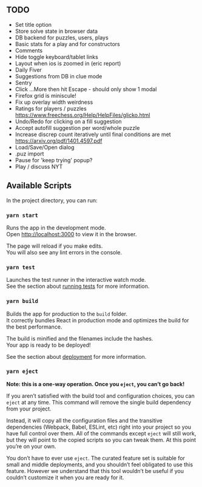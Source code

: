 ## TODO
- Set title option
- Store solve state in browser data
- DB backend for puzzles, users, plays
- Basic stats for a play and for constructors
- Comments
- Hide toggle keyboard/tablet links
- Layout when ios is zoomed in (eric report)
- Daily Fiver
- Suggestions from DB in clue mode
- Sentry
- Click ...More then hit Escape - should only show 1 modal
- Firefox grid is miniscule!
- Fix up overlay width weirdness
- Ratings for players / puzzles https://www.freechess.org/Help/HelpFiles/glicko.html
- Undo/Redo for clicking on a fill suggestion
- Accept autofill suggestion per word/whole puzzle
- Increase discrep count iteratively until final conditions are met https://arxiv.org/pdf/1401.4597.pdf
- Load/Save/Open dialog
- .puz import
- Pause for 'keep trying' popup?
- Play / discuss NYT

## Available Scripts

In the project directory, you can run:

### `yarn start`

Runs the app in the development mode.<br />
Open [http://localhost:3000](http://localhost:3000) to view it in the browser.

The page will reload if you make edits.<br />
You will also see any lint errors in the console.

### `yarn test`

Launches the test runner in the interactive watch mode.<br />
See the section about [running tests](https://facebook.github.io/create-react-app/docs/running-tests) for more information.

### `yarn build`

Builds the app for production to the `build` folder.<br />
It correctly bundles React in production mode and optimizes the build for the best performance.

The build is minified and the filenames include the hashes.<br />
Your app is ready to be deployed!

See the section about [deployment](https://facebook.github.io/create-react-app/docs/deployment) for more information.

### `yarn eject`

**Note: this is a one-way operation. Once you `eject`, you can’t go back!**

If you aren’t satisfied with the build tool and configuration choices, you can `eject` at any time. This command will remove the single build dependency from your project.

Instead, it will copy all the configuration files and the transitive dependencies (Webpack, Babel, ESLint, etc) right into your project so you have full control over them. All of the commands except `eject` will still work, but they will point to the copied scripts so you can tweak them. At this point you’re on your own.

You don’t have to ever use `eject`. The curated feature set is suitable for small and middle deployments, and you shouldn’t feel obligated to use this feature. However we understand that this tool wouldn’t be useful if you couldn’t customize it when you are ready for it.
